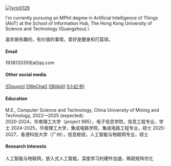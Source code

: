 

[![lyric0126](https://img.shields.io/badge/senli1073-github-blue?logo=github)](https://github.com/lyric0126)

I'm currently pursuing an MPhil degree in Artificial Intelligence of Things (AIoT) at the School of Information Hub, The Hong Kong University of Science and Technology (Guangzhou).\

喜欢做有趣的，有价值的事情，爱好是健身和打篮球。

#### Email
1938133359[at]qq.com

#### Other social media
[![Douyin]](https://v.douyin.com/pMJp7OYCM9k/)
[![WeChat]](Lyric0126)
[![Bilibili]](https://b23.tv/iPn9WRK)
[![小红书]](https://www.xiaohongshu.com/user/profile/6444f0950000000029011e8b?xsec_token=YBJHuCd0rXUy04kbNw43i8FTQqHB6Q6tnyvohIciFdMZ8%3D&xsec_source=app_share&xhsshare=CopyLink&appuid=6444f0950000000029011e8b&apptime=1750838451&share_id=63dae38534634098b137d28af8ea3ab4&share_channel=copy_link)


#### Education
M.E., Computer Science and Technology, China University of Mining and Technology, 2022—2025 (expected).\
2020-2024，华南理工大学（project 985），电子信息学院，信息工程专业，学士
2024-2025，华南理工大学，集成电路学院，集成电路工程专业，硕士
2025-2027，香港科技大学（广州），信息枢纽，人工智能与物联网专业，硕士

#### Research Interests
人工智能与物联网，嵌入式人工智能，深度学习的硬件加速，稀疏矩阵优化

